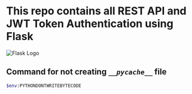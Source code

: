 # This repo contains all REST API and JWT Token Authentication using Flask

![Flask Logo](https://encrypted-tbn0.gstatic.com/images?q=tbn:ANd9GcTmD38KsMgEwahtWc_Nfs5ZVktP9dBc36MUZA&s) 

## Command for not creating *`__pycache__`* file 

```bash 
$env:PYTHONDONTWRITEBYTECODE